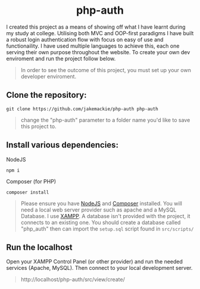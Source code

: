 <h1 align="center">
php-auth
</h1>

I created this project as a means of showing off what I have learnt during my study at college. Utilising both MVC and OOP-first paradigms I have built a robust login authentication flow with focus on easy of use and functionaility. I have used multiple languages to achieve this, each one serving their own purpose throughout the website. To create your own dev enviroment and run the project follow below.
<br/>
> In order to see the outcome of this project, you must set up your own developer enviroment.

**Clone the repository:**
---
```shell 
git clone https://github.com/jakemackie/php-auth php-auth
```
> change the "php-auth" parameter to a folder name you'd like to save this project to.

**Install various dependencies:**
---
NodeJS
```shell 
npm i
```

Composer (for PHP)
```shell
composer install
```
> Please ensure you have [NodeJS](https://nodejs.org/en) and [Composer](https://getcomposer.org/download/) installed. 
> You will need a local web server provider such as apache and a MySQL Database. I use [XAMPP](https://www.apachefriends.org/download.html).
> A database isn't provided with the project, it connects to an existing one. You should create a database called "php_auth" then can import the `setup.sql` script found in `src/scripts/`

**Run the localhost**
---
Open your XAMPP Control Panel (or other provider) and run the needed services (Apache, MySQL). Then connect to your local development server.
> http://localhost/php-auth/src/view/create/
